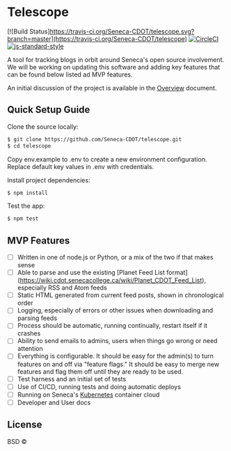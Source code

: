 # Telescope
[![Build Status]https://travis-ci.org/Seneca-CDOT/telescope.svg?branch=master](https://travis-ci.org/Seneca-CDOT/telescope)
[![CircleCI](https://circleci.com/gh/Seneca-CDOT/telescope.svg?style=svg)](https://circleci.com/gh/Seneca-CDOT/telescope)
[![js-standard-style](https://img.shields.io/badge/code%20style-standard-brightgreen.svg?style=flat)](https://github.com/feross/standard)

A tool for tracking blogs in orbit around Seneca's open source involvement. We will be working on updating this software and adding key features that can be found below listed ad MVP features.

An initial discussion of the project is available in the [Overview](docs/overview.md) document.



## Quick Setup Guide

Clone the source locally:

```sh
$ git clone https://github.com/Seneca-CDOT/telescope.git
$ cd telescope
```
Copy env.example to .env to create a new environment configuration.
Replace default key values in .env with credentials.

Install project dependencies:

```sh
$ npm install
```
Test the app:

```sh
$ npm test
```

## MVP Features

- [ ] Written in one of node.js or Python, or a mix of the two if that makes sense
- [ ] Able to parse and use the existing [Planet Feed List format]  (https://wiki.cdot.senecacollege.ca/wiki/Planet_CDOT_Feed_List), especially RSS and Atom feeds
- [ ] Static HTML generated from current feed posts, shown in chronological order
- [ ] Logging, especially of errors or other issues when downloading and parsing feeds
- [ ] Process should be automatic, running continually, restart itself if it crashes
- [ ] Ability to send emails to admins, users when things go wrong or need attention
- [ ] Everything is configurable.  It should be easy for the admin(s) to turn features on and off via "feature flags."  It should be easy to merge new features and flag them off until they are ready to be used.
- [ ] Test harness and an initial set of tests
- [ ] Use of CI/CD, running tests and doing automatic deploys
- [ ] Running on Seneca's [Kubernetes](https://kubernetes.io/) container cloud
- [ ] Developer and User docs

## License

BSD © 
